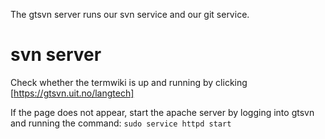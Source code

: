 The gtsvn server runs our svn service and our git service.

# svn server

Check whether the termwiki is up and running by clicking [https://gtsvn.uit.no/langtech]

If the page does not appear, start the apache server by logging into gtsvn and running the command:
`sudo service httpd start`
